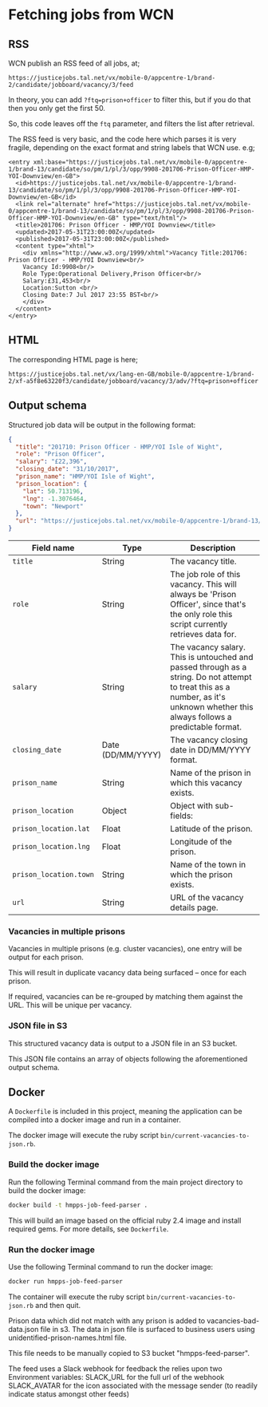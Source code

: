 # Fetching jobs from WCN

## RSS

WCN publish an RSS feed of all jobs, at;

```
https://justicejobs.tal.net/vx/mobile-0/appcentre-1/brand-2/candidate/jobboard/vacancy/3/feed
```

In theory, you can add `?ftq=prison+officer` to filter this, but if you do that then
you only get the first 50.

So, this code leaves off the `ftq` parameter, and filters the list after retrieval.

The RSS feed is very basic, and the code here which parses it is very fragile, depending on
the exact format and string labels that WCN use. e.g;

```
<entry xml:base="https://justicejobs.tal.net/vx/mobile-0/appcentre-1/brand-13/candidate/so/pm/1/pl/3/opp/9908-201706-Prison-Officer-HMP-YOI-Downview/en-GB">
  <id>https://justicejobs.tal.net/vx/mobile-0/appcentre-1/brand-13/candidate/so/pm/1/pl/3/opp/9908-201706-Prison-Officer-HMP-YOI-Downview/en-GB</id>
  <link rel="alternate" href="https://justicejobs.tal.net/vx/mobile-0/appcentre-1/brand-13/candidate/so/pm/1/pl/3/opp/9908-201706-Prison-Officer-HMP-YOI-Downview/en-GB" type="text/html"/>
  <title>201706: Prison Officer - HMP/YOI Downview</title>
  <updated>2017-05-31T23:00:00Z</updated>
  <published>2017-05-31T23:00:00Z</published>
  <content type="xhtml">
    <div xmlns="http://www.w3.org/1999/xhtml">Vacancy Title:201706: Prison Officer - HMP/YOI Downview<br/>
    Vacancy Id:9908<br/>
    Role Type:Operational Delivery,Prison Officer<br/>
    Salary:£31,453<br/>
    Location:Sutton <br/>
    Closing Date:7 Jul 2017 23:55 BST<br/>
    </div>
  </content>
</entry>
```

## HTML

The corresponding HTML page is here;

```
https://justicejobs.tal.net/vx/lang-en-GB/mobile-0/appcentre-1/brand-2/xf-a5f8e63220f3/candidate/jobboard/vacancy/3/adv/?ftq=prison+officer
```

## Output schema

Structured job data will be output in the following format:

```json
{
  "title": "201710: Prison Officer - HMP/YOI Isle of Wight",
  "role": "Prison Officer",
  "salary": "£22,396",
  "closing_date": "31/10/2017",
  "prison_name": "HMP/YOI Isle of Wight",
  "prison_location": {
    "lat": 50.713196,
    "lng": -1.3076464,
    "town": "Newport"
  },
  "url": "https://justicejobs.tal.net/vx/mobile-0/appcentre-1/brand-13/candidate/so/pm/1/pl/3/opp/13634-201710-Prison-Officer-HMP-YOI-Isle-of-Wight/en-GB"
}
```

| Field name | Type | Description |
| ---------- | ---- | ----------- |
| `title`    | String | The vacancy title. |
| `role`     | String | The job role of this vacancy. This will always be 'Prison Officer', since that's the only role this script currently retrieves data for. |
| `salary`   | String | The vacancy salary. This is untouched and passed through as a string. Do not attempt to treat this as a number, as it's unknown whether this always follows a predictable format. |
| `closing_date` | Date (DD/MM/YYYY) | The vacancy closing date in DD/MM/YYYY format. |
| `prison_name` | String | Name of the prison in which this vacancy exists. |
| `prison_location` | Object | Object with sub-fields: |
| `prison_location.lat` | Float | Latitude of the prison. |
| `prison_location.lng` | Float | Longitude of the prison. |
| `prison_location.town` | String | Name of the town in which the prison exists. |
| `url` | String | URL of the vacancy details page. |

### Vacancies in multiple prisons

Vacancies in multiple prisons (e.g. cluster vacancies), one entry will be output for each prison.

This will result in duplicate vacancy data being surfaced – once for each prison.

If required, vacancies can be re-grouped by matching them against the URL. This will be unique per vacancy.

### JSON file in S3

This structured vacancy data is output to a JSON file in an S3 bucket.

This JSON file contains an array of objects following the aforementioned output schema.

## Docker

A `Dockerfile` is included in this project, meaning the application can be compiled into a docker image and run in a container.

The docker image will execute the ruby script `bin/current-vacancies-to-json.rb`.

### Build the docker image

Run the following Terminal command from the main project directory to build the docker image:

```bash
docker build -t hmpps-job-feed-parser .
```

This will build an image based on the official ruby 2.4 image and install required gems. For more details, see `Dockerfile`.

### Run the docker image

Use the following Terminal command to run the docker image:

```bash
docker run hmpps-job-feed-parser
```

The container will execute the ruby script `bin/current-vacancies-to-json.rb` and then quit.

Prison data which did not match with any prison is added to vacancies-bad-data.json file in s3. The data in json file is surfaced to business users using unidentified-prison-names.html file.

This file needs to be manually copied to S3 bucket "hmpps-feed-parser".

The feed uses a Slack webhook for feedback the relies upon two Environment variables: 
SLACK_URL for the full url of the webhook
SLACK_AVATAR for the icon associated with the message sender (to readily indicate status amongst other feeds)
